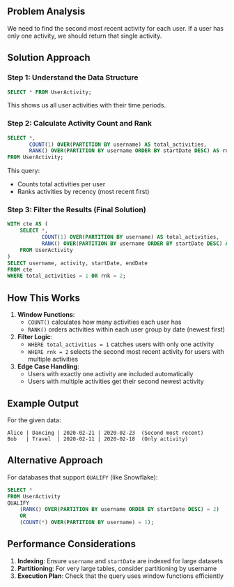 ## Problem Analysis

We need to find the second most recent activity for each user. If a user has only one activity, we should return that single activity.

## Solution Approach

### Step 1: Understand the Data Structure

```SQL
SELECT * FROM UserActivity;
```

This shows us all user activities with their time periods.

### Step 2: Calculate Activity Count and Rank

```SQL
SELECT *,
       COUNT(1) OVER(PARTITION BY username) AS total_activities,
       RANK() OVER(PARTITION BY username ORDER BY startDate DESC) AS rnk
FROM UserActivity;
```

This query:

- Counts total activities per user
- Ranks activities by recency (most recent first)

### Step 3: Filter the Results (Final Solution)

```SQL
WITH cte AS (
    SELECT *,
           COUNT(1) OVER(PARTITION BY username) AS total_activities,
           RANK() OVER(PARTITION BY username ORDER BY startDate DESC) AS rnk
    FROM UserActivity
)
SELECT username, activity, startDate, endDate
FROM cte
WHERE total_activities = 1 OR rnk = 2;
```

## How This Works

1. **Window Functions**:
    - `COUNT()` calculates how many activities each user has
    - `RANK()` orders activities within each user group by date (newest first)
2. **Filter Logic**:
    - `WHERE total_activities = 1` catches users with only one activity
    - `WHERE rnk = 2` selects the second most recent activity for users with multiple activities
3. **Edge Case Handling**:
    - Users with exactly one activity are included automatically
    - Users with multiple activities get their second newest activity

## Example Output

For the given data:

```Plain
Alice | Dancing | 2020-02-21 | 2020-02-23  (Second most recent)
Bob   | Travel  | 2020-02-11 | 2020-02-18  (Only activity)
```

## Alternative Approach

For databases that support `QUALIFY` (like Snowflake):

```SQL
SELECT *
FROM UserActivity
QUALIFY
    (RANK() OVER(PARTITION BY username ORDER BY startDate DESC) = 2)
    OR
    (COUNT(*) OVER(PARTITION BY username) = 1);
```

## Performance Considerations

1. **Indexing**: Ensure `username` and `startDate` are indexed for large datasets
2. **Partitioning**: For very large tables, consider partitioning by username
3. **Execution Plan**: Check that the query uses window functions efficiently
